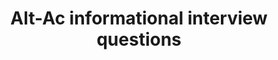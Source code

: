 ---
title: Alt-Ac informational interview questions
layout: default
comments: false
permalink: /blog/altac-informational-interview-questions/
categories:
  - academia, interviews
tags:
  - altac, interviews, jobs, tech, prepping
---